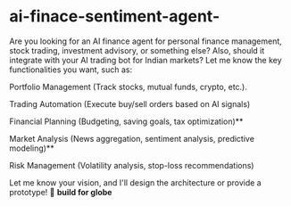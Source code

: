 # ai-finace-sentiment-agent-

Are you looking for an AI finance agent for personal finance management, stock trading, investment advisory, or something else? Also, should it integrate with your AI trading bot for Indian markets? Let me know the key functionalities you want, such as:

Portfolio Management (Track stocks, mutual funds, crypto, etc.).

Trading Automation (Execute buy/sell orders based on AI signals)

Financial Planning (Budgeting, saving goals, tax optimization)**

Market Analysis (News aggregation, sentiment analysis, predictive modeling)**

Risk Management (Volatility analysis, stop-loss recommendations)

Let me know your vision, and I'll design the architecture or provide a prototype! 🚀
 **build  for globe**
 
